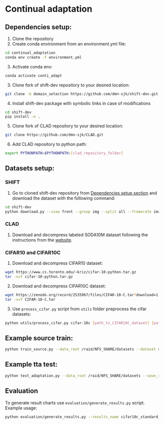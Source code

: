 # Continual adaptation

## Dependencies setup:
1. Clone the repository
2. Create conda environment from an environment.yml file:

```bash
cd continual_adaptation
conda env create -f environment.yml
```

3. Activate conda env:

```bash
conda activate conti_adapt
```

3. Clone fork of shift-dev repository to your desired location:

```bash
git clone -b domain_selection https://github.com/dmn-sjk/shift-dev.git
```

4. Install shift-dev package with symbolic links in case of modifications

```bash 
cd shift-dev
pip install -e .
```

5. Clone fork of CLAD repository to your desired location:

```bash
git clone https://github.com/dmn-sjk/CLAD.git
```

6. Add CLAD repository to python path:

```bash
export PYTHONPATH=$PYTHONPATH:[clad_repository_folder]
```

## Datasets setup:
### SHIFT
1. Go to cloned shift-dev repository from [Dependencies setup section](#dependencies-setup) and download the dataset with the following command:

```bash
cd shift-dev
python download.py --view front --group img --split all --framerate images [target_dir]
```

### CLAD
1. Download and decompress labeled SODA10M dataset following the instructions from the [website](https://soda-2d.github.io/download.html#instructions).


### CIFAR10 and CIFAR10C
1. Download and decompress CIFAR10 dataset:
```bash
wget https://www.cs.toronto.edu/~kriz/cifar-10-python.tar.gz
tar -xvf cifar-10-python.tar.gz
```

2. Download and decompress CIFAR10C dataset:
```bash
wget https://zenodo.org/record/2535967/files/CIFAR-10-C.tar?download=1
tar -xvf CIFAR-10-C.tar
```
3. Use `process_cifar.py` script from `utils` folder preprocess the cifar datasets:
```bash
python utils/process_cifar.py cifar-10c [path_to_CIFAR10C_dataset] [path_to_CIFAR10_dataset]
```

## Example source train:
```bash
python train_source.py --data_root /raid/NFS_SHARE/datasets --dataset shift --cuda 0 --num_workers 5 --run_name source_size32 --scheduler_gamma 0.85 --model wideresnet28 --wandb
```


## Example tta test:
```bash
python test_adaptation.py --data_root /raid/NFS_SHARE/datasets --save_results --method cotta --dataset shift --benchmark shift_mix --cuda 0 --num_workers 5 --run_name sgd_clear --pretrained_model_path models_checkpoints/shift_wideresnet28_source_size32.pth --model wideresnet28 --batch_size 10
```

## Evaluation
To generate result charts use `evaluation/generate_results.py` script. Example usage:
```bash
python evaluation/generate_results.py --results_name cifar10c_standard_resnet50_clear --logs_regex cifar*unifoptim cifar10c_cifar10c_repetitive_frozen_wideresnet28_clear
```
